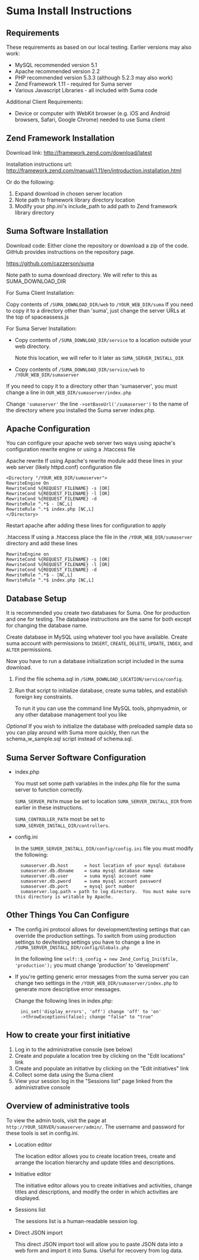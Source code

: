 Suma Install Instructions
==========================

Requirements
-------------

These requirements as based on our local testing. Earlier versions may also work:

* MySQL recommended version 5.1
* Apache recommended version 2.2
* PHP recommended version 5.3.3 (although 5.2.3 may also work)
* Zend Framework 1.11 - required for Suma server
* Various Javascript Libraries - all included with Suma code

Additional Client Requirements:

* Device or computer with WebKit browser (e.g. iOS and Android browsers, Safari, Google Chrome) needed to use Suma client


Zend Framework Installation
-----------------------------

Download link: http://framework.zend.com/download/latest
 
Installation instructions url: http://framework.zend.com/manual/1.11/en/introduction.installation.html
 
Or do the following:

1. Expand download in chosen server location
2. Note path to framework library directory location
3. Modify your php.ini's include_path to add path to Zend framework library directory


Suma Software Installation
---------------------------

Download code: Either clone the repository or download a zip of the
code. GitHub provides instructions on the repository page.

https://github.com/cazzerson/suma

Note path to suma download directory.  We will refer to this as SUMA_DOWNLOAD_DIR

For Suma Client Installation:

Copy contents of `/SUMA_DOWNLOAD_DIR/web` to `/YOUR_WEB_DIR/suma`
If you need to copy it to a directory other than
'suma', just change the server URLs at the top of spaceassess.js

For Suma Server Installation:

* Copy contents of `/SUMA_DOWNLOAD_DIR/service` to a location outside your web directory.

    Note this location, we will refer to it later as `SUMA_SERVER_INSTALL_DIR`

* Copy contents of `/SUMA_DOWNLOAD_DIR/service/web` to `/YOUR_WEB_DIR/sumaserver`

If you need to copy it to a directory other than
'sumaserver', you must change a line in `OUR_WEB_DIR/sumaserver/index.php` 

Change `'sumaserver'` the line `->setBaseUrl('/sumaserver')` to the name of the directory where you installed the Suma server index.php.


Apache Configuration
---------------------

You can configure your apache web server two ways using apache's configuration rewrite engine or using a .htaccess file

Apache rewrite
If using Apache's rewrite module add these lines in your web server (likely httpd.conf) configuration file 

    <Directory "/YOUR_WEB_DIR/sumaserver">  
    RewriteEngine On
    RewriteCond %{REQUEST_FILENAME} -s [OR]
    RewriteCond %{REQUEST_FILENAME} -l [OR]
    RewriteCond %{REQUEST_FILENAME} -d
    RewriteRule ^.*$ - [NC,L]
    RewriteRule ^.*$ index.php [NC,L]
    </Directory>
                
Restart apache after adding these lines for configuration to apply

.htaccess
If using a .htaccess place the file in the `/YOUR_WEB_DIR/sumaserver` directory and add these lines
 
    RewriteEngine on
    RewriteCond %{REQUEST_FILENAME} -s [OR]
    RewriteCond %{REQUEST_FILENAME} -l [OR]
    RewriteCond %{REQUEST_FILENAME} -d
    RewriteRule ^.*$ - [NC,L]
    RewriteRule ^.*$ index.php [NC,L]
    
    
Database Setup
---------------

It is recommended you create two databases for Suma.  One for production and one for testing.  The database instructions are the same for both except for changing the database name.

Create database in MySQL using whatever tool you have available.
Create suma account with permissions to `INSERT`, `CREATE`, `DELETE`, `UPDATE`, `INDEX`, and `ALTER` permissions.

Now you have to run a database initialization script included in the suma download. 

1. Find the file schema.sql in `/SUMA_DOWNLOAD_LOCATION/service/config`.
2. Run that script to initialize database, create suma tables, and establish foreign key constraints.
    
    To run it you can use the command line MySQL tools, phpmyadmin, or any other database management tool you like

*Optional* If you wish to initialize the database with preloaded sample data so you can play around with Suma more quickly, then run the schema_w_sample.sql script instead of schema.sql.


Suma Server Software Configuration
-----------------------------------

* index.php

    You must set some path variables in the index.php file for the suma server to function correctly.

    `SUMA_SERVER_PATH` muse be set to location `SUMA_SERVER_INSTALL_DIR` from earlier in these instructions.

    `SUMA_CONTROLLER_PATH` most be set to `SUMA_SERVER_INSTALL_DIR/controllers`.

* config.ini

    In the `SUMER_SERVER_INSTALL_DIR/config/config.ini` file you must modify the following:

        sumaserver.db.host      = host location of your mysql database
        sumaserver.db.dbname    = suma mysql database name
        sumaserver.db.user      = suma mysql account name
        sumaserver.db.pword     = suma mysql account password
        sumaserver.db.port      = mysql port number
        sumaserver.log.path = path to log directory.  You must make sure this directory is writable by Apache.


Other Things You Can Configure
-------------------------------

* The config.ini protocol allows for development/testing settings that can override the production settings.  To switch from using production settings to dev/testing settings you have to change a line in `/SUMA_SERVER_INSTALL_DIR/config/Globals.php`

    In the following line `self::$_config = new Zend_Config_Ini($file, 'production');` you must change 'production' to 'development'

* If you're getting generic error messages from the suma server you can change two settings in the `/YOUR_WEB_DIR/sumaserver/index.php` to generate more descriptive error messages.

    Change the following lines in index.php:

        ini_set('display_errors', 'off') change 'off' to 'on'
        ->throwExceptions(false); change "false" to "true"


How to create your first initiative
------------------------------------

1. Log in to the administrative console (see below)
2. Create and populate a location tree by clicking on the "Edit locations" link
3. Create and populate an initiative by clicking on the "Edit initiatives" link
4. Collect some data using the Suma client
5. View your session log in the "Sessions list" page linked from the administrative console


Overview of administrative tools
---------------------------------

To view the admin tools, visit the page at `http://YOUR_SERVER/sumaserver/admin/`. The username and password for these tools is set in config.ini.

* Location editor
    
    The location editor allows you to create location trees, create and arrange the location hierarchy and update titles and descriptions.

* Initiative editor

    The initiative editor allows you to create initiatives and activities, change titles and descriptions, and modify the order in which activities are displayed.

* Sessions list
    
    The sessions list is a human-readable session log.

* Direct JSON import
    
    This direct JSON import tool will allow you to paste JSON data into a web form and import it into Suma. Useful for recovery from log data.
